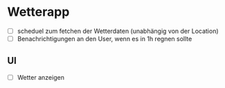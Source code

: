 #  Wetterapp

- [ ] scheduel zum fetchen der Wetterdaten (unabhängig von der Location)
- [ ] Benachrichtigungen an den User, wenn es in 1h regnen sollte

## UI

- [ ] Wetter anzeigen
